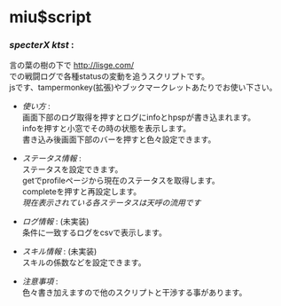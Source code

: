 # miu$script  
### *specterX ktst* :  
言の葉の樹の下で <http://lisge.com/>  
での戦闘ログで各種statusの変動を追うスクリプトです。  
jsです、tampermonkey(拡張)やブックマークレットあたりでお使い下さい。  

* _使い方_ :  
画面下部のログ取得を押すとログにinfoとhpspが書き込まれます。  
infoを押すと小窓でその時の状態を表示します。  
書き込み後画面下部のバーを押すと色々設定できます。  

* _ステータス情報_ :  
ステータスを設定できます。  
getでprofileページから現在のステータスを取得します。  
completeを押すと再設定します。  
_現在表示されている各ステータスは天呼の流用です_  

* _ログ情報_ : (未実装)  
条件に一致するログをcsvで表示します。  

* _スキル情報_ : (未実装)  
スキルの係数などを設定できます。  

* _注意事項_ :  
色々書き加えますので他のスクリプトと干渉する事があります。  